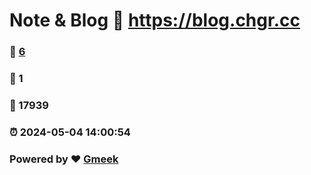 # Note & Blog :link: https://blog.chgr.cc 
### :page_facing_up: [6](https://blog.chgr.cc/tag.html) 
### :speech_balloon: 1 
### :hibiscus: 17939 
### :alarm_clock: 2024-05-04 14:00:54 
### Powered by :heart: [Gmeek](https://github.com/Meekdai/Gmeek)
